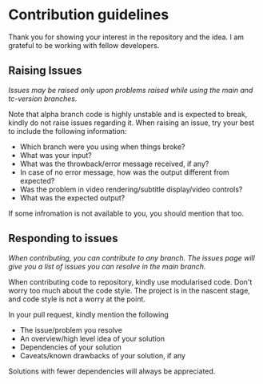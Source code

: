# Contribution guidelines
Thank you for showing your interest in the repository and the idea. I am grateful to be working with fellow developers.

## Raising Issues
*Issues may be raised only upon problems raised while using the main and tc-version branches.* 

Note that alpha branch code is highly unstable and is expected to break, kindly do not raise issues regarding it.
When raising an issue, try your best to include the following information:
- Which branch were you using when things broke?
- What was your input?
- What was the throwback/error message received, if any?
- In case of no error message, how was the output different from expected?
- Was the problem in video rendering/subtitle display/video controls?
- What was the expected output?

If some infromation is not available to you, you should mention that too.

## Responding to issues
*When contributing, you can contribute to any branch.
The issues page will give you a list of issues you can resolve in the main branch.*

When contributing code to repository, kindly use modularised code. 
Don't worry too much about the code style. The project is in the nascent stage, and code style is
not a worry at the point.

In your pull request, kindly mention the following
- The issue/problem you resolve
- An overview/high level idea of your solution
- Dependencies of your solution
- Caveats/known drawbacks of your solution, if any

Solutions with fewer dependencies will always be appreciated.
